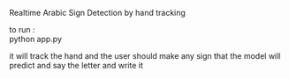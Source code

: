 Realtime Arabic Sign Detection by hand tracking

to run : <br>
python app.py

it will track the hand and the user should make any sign that the model will predict and say the letter and write it 
